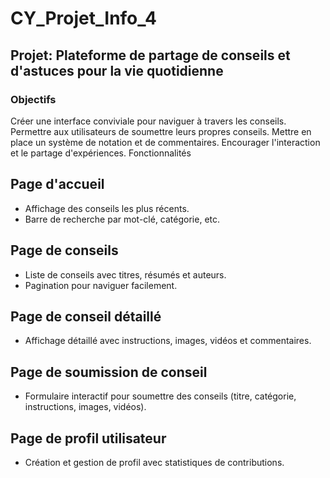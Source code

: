 # CY_Projet_Info_4

## Projet: Plateforme de partage de conseils et d'astuces pour la vie quotidienne

### Objectifs
Créer une interface conviviale pour naviguer à travers les conseils.
Permettre aux utilisateurs de soumettre leurs propres conseils.
Mettre en place un système de notation et de commentaires.
Encourager l'interaction et le partage d'expériences.
Fonctionnalités

## Page d'accueil

- Affichage des conseils les plus récents.
- Barre de recherche par mot-clé, catégorie, etc.

## Page de conseils

- Liste de conseils avec titres, résumés et auteurs.
- Pagination pour naviguer facilement.
## Page de conseil détaillé

- Affichage détaillé avec instructions, images, vidéos et commentaires.

## Page de soumission de conseil

- Formulaire interactif pour soumettre des conseils (titre, catégorie, instructions, images, vidéos).

## Page de profil utilisateur

- Création et gestion de profil avec statistiques de contributions.
